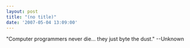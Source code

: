 ```yaml
---
layout: post
title: "(no title)"
date: '2007-05-04 13:09:00'
---
```


"Computer programmers never die... they just byte the dust." --Unknown